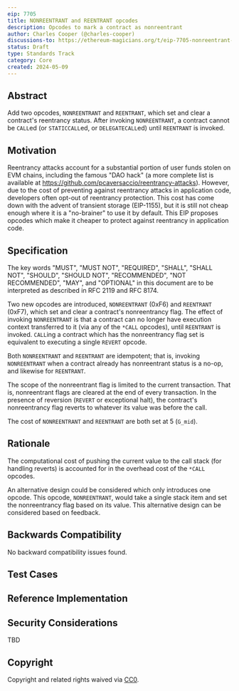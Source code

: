 ```yaml
---
eip: 7705
title: NONREENTRANT and REENTRANT opcodes
description: Opcodes to mark a contract as nonreentrant
author: Charles Cooper (@charles-cooper)
discussions-to: https://ethereum-magicians.org/t/eip-7705-nonreentrant-opcodes/19957
status: Draft
type: Standards Track
category: Core
created: 2024-05-09
---
```


## Abstract

Add two opcodes, `NONREENTRANT` and `REENTRANT`, which set and clear a contract's reentrancy status. After invoking `NONREENTRANT`, a contract cannot be `CALL`ed (or `STATICCALL`ed, or `DELEGATECALL`ed) until `REENTRANT` is invoked.

## Motivation

Reentrancy attacks account for a substantial portion of user funds stolen on EVM chains, including the famous "DAO hack" (a more complete list is available at https://github.com/pcaversaccio/reentrancy-attacks). However, due to the cost of preventing against reentrancy attacks in application code, developers often opt-out of reentrancy protection. This cost has come down with the advent of transient storage (EIP-1155), but it is still not cheap enough where it is a "no-brainer" to use it by default. This EIP proposes opcodes which make it cheaper to protect against reentrancy in application code.

## Specification

The key words "MUST", "MUST NOT", "REQUIRED", "SHALL", "SHALL NOT", "SHOULD", "SHOULD NOT", "RECOMMENDED", "NOT RECOMMENDED", "MAY", and "OPTIONAL" in this document are to be interpreted as described in RFC 2119 and RFC 8174.

Two new opcodes are introduced, `NONREENTRANT` (0xF6) and `REENTRANT` (0xF7), which set and clear a contract's nonreentrancy flag. The effect of invoking `NONREENTRANT` is that a contract can no longer have execution context transferred to it (via any of the `*CALL` opcodes), until `REENTRANT` is invoked. `CALL`ing a contract which has the nonreentrancy flag set is equivalent to executing a single `REVERT` opcode.

Both `NONREENTRANT` and `REENTRANT` are idempotent; that is, invoking `NONREENTRANT` when a contract already has nonreentrant status is a no-op, and likewise for `REENTRANT`.

The scope of the nonreentrant flag is limited to the current transaction. That is, nonreentrant flags are cleared at the end of every transaction. In the presence of reversion (`REVERT` or exceptional halt), the contract's nonreentrancy flag reverts to whatever its value was before the call.

The cost of `NONREENTRANT` and `REENTRANT` are both set at 5 (`G_mid`).

## Rationale

The computational cost of pushing the current value to the call stack (for handling reverts) is accounted for in the overhead cost of the `*CALL` opcodes.

An alternative design could be considered which only introduces one opcode. This opcode, `NONREENTRANT`, would take a single stack item and set the nonreentrancy flag based on its value. This alternative design can be considered based on feedback.

## Backwards Compatibility

No backward compatibility issues found.

## Test Cases

## Reference Implementation

## Security Considerations

TBD

## Copyright

Copyright and related rights waived via [CC0](../LICENSE.md).
